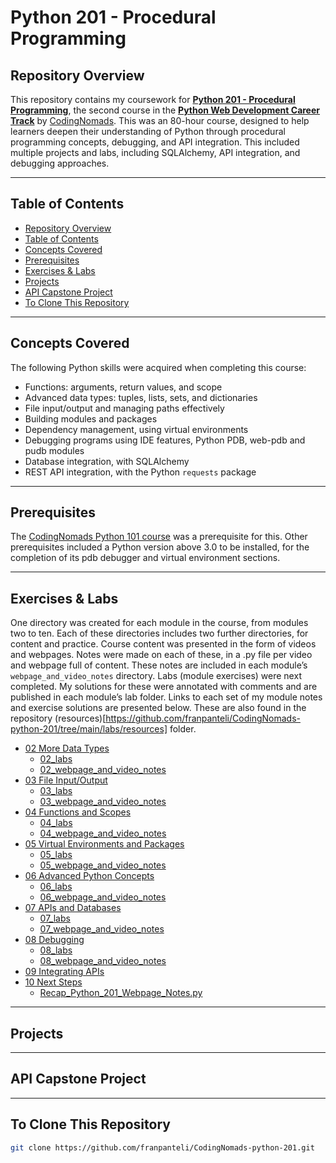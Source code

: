 # Python 201 - Procedural Programming

## Repository Overview
This repository contains my coursework for **[Python 201 - Procedural Programming](https://codingnomads.com/course/python-programming-201)**, the second course in the **[Python Web Development Career Track](https://codingnomads.com/career-track/python-web-development-learn-python-bootcamp)** by [CodingNomads](https://codingnomads.com/). This was an 80-hour course, designed to help learners deepen their understanding of Python through procedural programming concepts, debugging, and API integration. This included multiple projects and labs, including SQLAlchemy, API integration, and debugging approaches. 

---

## Table of Contents
- [Repository Overview](#repository-overview)
- [Table of Contents](#table-of-contents)
- [Concepts Covered](#concepts-covered)
- [Prerequisites](#prerequisites)
- [Exercises & Labs](#exercises--labs)
- [Projects](#projects)
- [API Capstone Project](#api-capstone-project)
- [To Clone This Repository](#to-clone-this-repository)
  
---

## Concepts Covered 
The following Python skills were acquired when completing this course:
- Functions: arguments, return values, and scope 
- Advanced data types: tuples, lists, sets, and dictionaries
- File input/output and managing paths effectively
- Building modules and packages 
- Dependency management, using virtual environments 
- Debugging programs using IDE features, Python PDB, web-pdb and pudb modules  
- Database integration, with SQLAlchemy
- REST API integration, with the Python `requests` package 

---

## Prerequisites
The [CodingNomads Python 101 course](https://github.com/franpanteli/CodingNomads-python-101) was a prerequisite for this. Other prerequisites included a Python version above 3.0 to be installed, for the completion of its pdb debugger and virtual environment sections.

---

## Exercises & Labs
One directory was created for each module in the course, from modules two to ten. Each of these directories includes two further directories, for content and practice. Course content was presented in the form of videos and webpages. Notes were made on each of these, in a .py file per video and webpage full of content. These notes are included in each module’s `webpage_and_video_notes` directory. Labs (module exercises) were next completed. My solutions for these were annotated with comments and are published in each module’s lab folder. Links to each set of my module notes and exercise solutions are presented below. These are also found in the repository (resources)[https://github.com/franpanteli/CodingNomads-python-201/tree/main/labs/resources] folder. 
- [02 More Data Types](labs/resources/02_more-datatypes)
  - [02_labs](labs/resources/02_more-datatypes/02_labs)
  - [02_webpage_and_video_notes](labs/resources/02_more-datatypes/02_webpage_and_video_notes)
- [03 File Input/Output](labs/resources/03_file-input-output)
  - [03_labs](labs/resources/03_file-input-output/03_labs)
  - [03_webpage_and_video_notes](labs/resources/03_file-input-output/03_webpage_and_video_notes)
- [04 Functions and Scopes](labs/resources/04_functions-and-scopes)
  - [04_labs](labs/resources/04_functions-and-scopes/04_labs)
  - [04_webpage_and_video_notes](labs/resources/04_functions-and-scopes/04_webpage_and_video_notes)
- [05 Virtual Environments and Packages](labs/resources/05_venvs-and-packages)
  - [05_labs](labs/resources/05_venvs-and-packages/05_labs)
  - [05_webpage_and_video_notes](labs/resources/05_venvs-and-packages/05_webpage_and_video_notes)
- [06 Advanced Python Concepts](labs/resources/06_advanced-python-concepts)
  - [06_labs](labs/resources/06_advanced-python-concepts/06_labs)
  - [06_webpage_and_video_notes](labs/resources/06_advanced-python-concepts/06_webpage_and_video_notes)
- [07 APIs and Databases](labs/resources/07_APIs_and_Databases)
  - [07_labs](labs/resources/07_APIs_and_Databases/07_labs)
  - [07_webpage_and_video_notes](labs/resources/07_APIs_and_Databases/07_webpage_and_video_notes)
- [08 Debugging](labs/resources/08_debugging)
  - [08_labs](labs/resources/08_debugging/08_labs)
  - [08_webpage_and_video_notes](labs/resources/08_debugging/08_webpage_and_video_notes)
- [09 Integrating APIs](labs/resources/09_Integrating_APIs)
- [10 Next Steps](labs/resources/10_Next_Steps)
  - [Recap_Python_201_Webpage_Notes.py](labs/resources/10_Next_Steps/Recap_Python_201_Webpage_Notes.py)

---

## Projects

---

## API Capstone Project

---

## To Clone This Repository
```bash
git clone https://github.com/franpanteli/CodingNomads-python-201.git
